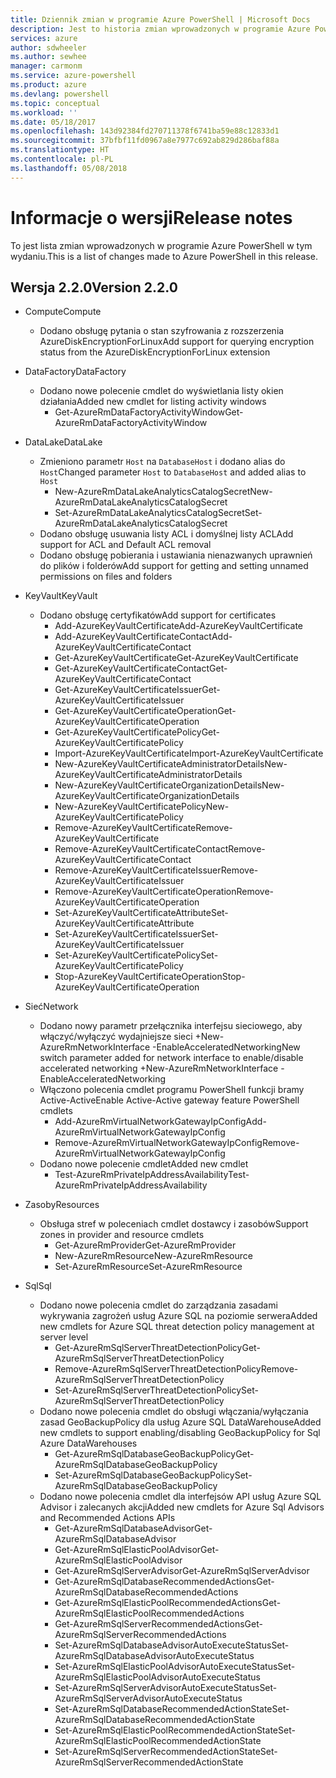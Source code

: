 ```yaml
---
title: Dziennik zmian w programie Azure PowerShell | Microsoft Docs
description: Jest to historia zmian wprowadzonych w programie Azure PowerShell w jego najnowszej wersji.
services: azure
author: sdwheeler
ms.author: sewhee
manager: carmonm
ms.service: azure-powershell
ms.product: azure
ms.devlang: powershell
ms.topic: conceptual
ms.workload: ''
ms.date: 05/18/2017
ms.openlocfilehash: 143d92384fd270711378f6741ba59e88c12833d1
ms.sourcegitcommit: 37bfbf11fd0967a8e7977c692ab829d286baf88a
ms.translationtype: HT
ms.contentlocale: pl-PL
ms.lasthandoff: 05/08/2018
---
```

# <a name="release-notes"></a><span data-ttu-id="9857b-103">Informacje o wersji</span><span class="sxs-lookup"><span data-stu-id="9857b-103">Release notes</span></span>

<span data-ttu-id="9857b-104">To jest lista zmian wprowadzonych w programie Azure PowerShell w tym wydaniu.</span><span class="sxs-lookup"><span data-stu-id="9857b-104">This is a list of changes made to Azure PowerShell in this release.</span></span>

## <a name="version-220"></a><span data-ttu-id="9857b-105">Wersja 2.2.0</span><span class="sxs-lookup"><span data-stu-id="9857b-105">Version 2.2.0</span></span>
* <span data-ttu-id="9857b-106">Compute</span><span class="sxs-lookup"><span data-stu-id="9857b-106">Compute</span></span>
  - <span data-ttu-id="9857b-107">Dodano obsługę pytania o stan szyfrowania z rozszerzenia AzureDiskEncryptionForLinux</span><span class="sxs-lookup"><span data-stu-id="9857b-107">Add support for querying encryption status from the AzureDiskEncryptionForLinux extension</span></span>
* <span data-ttu-id="9857b-108">DataFactory</span><span class="sxs-lookup"><span data-stu-id="9857b-108">DataFactory</span></span>
  - <span data-ttu-id="9857b-109">Dodano nowe polecenie cmdlet do wyświetlania listy okien działania</span><span class="sxs-lookup"><span data-stu-id="9857b-109">Added new cmdlet for listing activity windows</span></span>
    + <span data-ttu-id="9857b-110">Get-AzureRmDataFactoryActivityWindow</span><span class="sxs-lookup"><span data-stu-id="9857b-110">Get-AzureRmDataFactoryActivityWindow</span></span>
* <span data-ttu-id="9857b-111">DataLake</span><span class="sxs-lookup"><span data-stu-id="9857b-111">DataLake</span></span>
  - <span data-ttu-id="9857b-112">Zmieniono parametr `Host` na `DatabaseHost` i dodano alias do `Host`</span><span class="sxs-lookup"><span data-stu-id="9857b-112">Changed parameter `Host` to `DatabaseHost` and added alias to `Host`</span></span>
    + <span data-ttu-id="9857b-113">New-AzureRmDataLakeAnalyticsCatalogSecret</span><span class="sxs-lookup"><span data-stu-id="9857b-113">New-AzureRmDataLakeAnalyticsCatalogSecret</span></span>
    + <span data-ttu-id="9857b-114">Set-AzureRmDataLakeAnalyticsCatalogSecret</span><span class="sxs-lookup"><span data-stu-id="9857b-114">Set-AzureRmDataLakeAnalyticsCatalogSecret</span></span>
  - <span data-ttu-id="9857b-115">Dodano obsługę usuwania listy ACL i domyślnej listy ACL</span><span class="sxs-lookup"><span data-stu-id="9857b-115">Add support for ACL and Default ACL removal</span></span>
  - <span data-ttu-id="9857b-116">Dodano obsługę pobierania i ustawiania nienazwanych uprawnień do plików i folderów</span><span class="sxs-lookup"><span data-stu-id="9857b-116">Add support for getting and setting unnamed permissions on files and folders</span></span>
* <span data-ttu-id="9857b-117">KeyVault</span><span class="sxs-lookup"><span data-stu-id="9857b-117">KeyVault</span></span>
  - <span data-ttu-id="9857b-118">Dodano obsługę certyfikatów</span><span class="sxs-lookup"><span data-stu-id="9857b-118">Add support for certificates</span></span>
    + <span data-ttu-id="9857b-119">Add-AzureKeyVaultCertificate</span><span class="sxs-lookup"><span data-stu-id="9857b-119">Add-AzureKeyVaultCertificate</span></span>
    + <span data-ttu-id="9857b-120">Add-AzureKeyVaultCertificateContact</span><span class="sxs-lookup"><span data-stu-id="9857b-120">Add-AzureKeyVaultCertificateContact</span></span>
    + <span data-ttu-id="9857b-121">Get-AzureKeyVaultCertificate</span><span class="sxs-lookup"><span data-stu-id="9857b-121">Get-AzureKeyVaultCertificate</span></span>
    + <span data-ttu-id="9857b-122">Get-AzureKeyVaultCertificateContact</span><span class="sxs-lookup"><span data-stu-id="9857b-122">Get-AzureKeyVaultCertificateContact</span></span>
    + <span data-ttu-id="9857b-123">Get-AzureKeyVaultCertificateIssuer</span><span class="sxs-lookup"><span data-stu-id="9857b-123">Get-AzureKeyVaultCertificateIssuer</span></span>
    + <span data-ttu-id="9857b-124">Get-AzureKeyVaultCertificateOperation</span><span class="sxs-lookup"><span data-stu-id="9857b-124">Get-AzureKeyVaultCertificateOperation</span></span>
    + <span data-ttu-id="9857b-125">Get-AzureKeyVaultCertificatePolicy</span><span class="sxs-lookup"><span data-stu-id="9857b-125">Get-AzureKeyVaultCertificatePolicy</span></span>
    + <span data-ttu-id="9857b-126">Import-AzureKeyVaultCertificate</span><span class="sxs-lookup"><span data-stu-id="9857b-126">Import-AzureKeyVaultCertificate</span></span>
    + <span data-ttu-id="9857b-127">New-AzureKeyVaultCertificateAdministratorDetails</span><span class="sxs-lookup"><span data-stu-id="9857b-127">New-AzureKeyVaultCertificateAdministratorDetails</span></span>
    + <span data-ttu-id="9857b-128">New-AzureKeyVaultCertificateOrganizationDetails</span><span class="sxs-lookup"><span data-stu-id="9857b-128">New-AzureKeyVaultCertificateOrganizationDetails</span></span>
    + <span data-ttu-id="9857b-129">New-AzureKeyVaultCertificatePolicy</span><span class="sxs-lookup"><span data-stu-id="9857b-129">New-AzureKeyVaultCertificatePolicy</span></span>
    + <span data-ttu-id="9857b-130">Remove-AzureKeyVaultCertificate</span><span class="sxs-lookup"><span data-stu-id="9857b-130">Remove-AzureKeyVaultCertificate</span></span>
    + <span data-ttu-id="9857b-131">Remove-AzureKeyVaultCertificateContact</span><span class="sxs-lookup"><span data-stu-id="9857b-131">Remove-AzureKeyVaultCertificateContact</span></span>
    + <span data-ttu-id="9857b-132">Remove-AzureKeyVaultCertificateIssuer</span><span class="sxs-lookup"><span data-stu-id="9857b-132">Remove-AzureKeyVaultCertificateIssuer</span></span>
    + <span data-ttu-id="9857b-133">Remove-AzureKeyVaultCertificateOperation</span><span class="sxs-lookup"><span data-stu-id="9857b-133">Remove-AzureKeyVaultCertificateOperation</span></span>
    + <span data-ttu-id="9857b-134">Set-AzureKeyVaultCertificateAttribute</span><span class="sxs-lookup"><span data-stu-id="9857b-134">Set-AzureKeyVaultCertificateAttribute</span></span>
    + <span data-ttu-id="9857b-135">Set-AzureKeyVaultCertificateIssuer</span><span class="sxs-lookup"><span data-stu-id="9857b-135">Set-AzureKeyVaultCertificateIssuer</span></span>
    + <span data-ttu-id="9857b-136">Set-AzureKeyVaultCertificatePolicy</span><span class="sxs-lookup"><span data-stu-id="9857b-136">Set-AzureKeyVaultCertificatePolicy</span></span>
    + <span data-ttu-id="9857b-137">Stop-AzureKeyVaultCertificateOperation</span><span class="sxs-lookup"><span data-stu-id="9857b-137">Stop-AzureKeyVaultCertificateOperation</span></span>
* <span data-ttu-id="9857b-138">Sieć</span><span class="sxs-lookup"><span data-stu-id="9857b-138">Network</span></span>

  - <span data-ttu-id="9857b-139">Dodano nowy parametr przełącznika interfejsu sieciowego, aby włączyć/wyłączyć wydajniejsze sieci +New-AzureRmNetworkInterface -EnableAcceleratedNetworking</span><span class="sxs-lookup"><span data-stu-id="9857b-139">New switch parameter added for network interface to enable/disable accelerated networking +New-AzureRmNetworkInterface -EnableAcceleratedNetworking</span></span>
  - <span data-ttu-id="9857b-140">Włączono polecenia cmdlet programu PowerShell funkcji bramy Active-Active</span><span class="sxs-lookup"><span data-stu-id="9857b-140">Enable Active-Active gateway feature PowerShell cmdlets</span></span>
    + <span data-ttu-id="9857b-141">Add-AzureRmVirtualNetworkGatewayIpConfig</span><span class="sxs-lookup"><span data-stu-id="9857b-141">Add-AzureRmVirtualNetworkGatewayIpConfig</span></span>
    + <span data-ttu-id="9857b-142">Remove-AzureRmVirtualNetworkGatewayIpConfig</span><span class="sxs-lookup"><span data-stu-id="9857b-142">Remove-AzureRmVirtualNetworkGatewayIpConfig</span></span>
  - <span data-ttu-id="9857b-143">Dodano nowe polecenie cmdlet</span><span class="sxs-lookup"><span data-stu-id="9857b-143">Added new cmdlet</span></span>
    + <span data-ttu-id="9857b-144">Test-AzureRmPrivateIpAddressAvailability</span><span class="sxs-lookup"><span data-stu-id="9857b-144">Test-AzureRmPrivateIpAddressAvailability</span></span>
* <span data-ttu-id="9857b-145">Zasoby</span><span class="sxs-lookup"><span data-stu-id="9857b-145">Resources</span></span>
  - <span data-ttu-id="9857b-146">Obsługa stref w poleceniach cmdlet dostawcy i zasobów</span><span class="sxs-lookup"><span data-stu-id="9857b-146">Support zones in provider and resource cmdlets</span></span>
    + <span data-ttu-id="9857b-147">Get-AzureRmProvider</span><span class="sxs-lookup"><span data-stu-id="9857b-147">Get-AzureRmProvider</span></span>
    + <span data-ttu-id="9857b-148">New-AzureRmResource</span><span class="sxs-lookup"><span data-stu-id="9857b-148">New-AzureRmResource</span></span>
    + <span data-ttu-id="9857b-149">Set-AzureRmResource</span><span class="sxs-lookup"><span data-stu-id="9857b-149">Set-AzureRmResource</span></span>
* <span data-ttu-id="9857b-150">Sql</span><span class="sxs-lookup"><span data-stu-id="9857b-150">Sql</span></span>
  - <span data-ttu-id="9857b-151">Dodano nowe polecenia cmdlet do zarządzania zasadami wykrywania zagrożeń usług Azure SQL na poziomie serwera</span><span class="sxs-lookup"><span data-stu-id="9857b-151">Added new cmdlets for Azure SQL threat detection policy management at server level</span></span>
    + <span data-ttu-id="9857b-152">Get-AzureRmSqlServerThreatDetectionPolicy</span><span class="sxs-lookup"><span data-stu-id="9857b-152">Get-AzureRmSqlServerThreatDetectionPolicy</span></span>
    + <span data-ttu-id="9857b-153">Remove-AzureRmSqlServerThreatDetectionPolicy</span><span class="sxs-lookup"><span data-stu-id="9857b-153">Remove-AzureRmSqlServerThreatDetectionPolicy</span></span>
    + <span data-ttu-id="9857b-154">Set-AzureRmSqlServerThreatDetectionPolicy</span><span class="sxs-lookup"><span data-stu-id="9857b-154">Set-AzureRmSqlServerThreatDetectionPolicy</span></span>
  - <span data-ttu-id="9857b-155">Dodano nowe polecenia cmdlet do obsługi włączania/wyłączania zasad GeoBackupPolicy dla usług Azure SQL DataWarehouse</span><span class="sxs-lookup"><span data-stu-id="9857b-155">Added new cmdlets to support enabling/disabling GeoBackupPolicy for Sql Azure DataWarehouses</span></span>
    + <span data-ttu-id="9857b-156">Get-AzureRmSqlDatabaseGeoBackupPolicy</span><span class="sxs-lookup"><span data-stu-id="9857b-156">Get-AzureRmSqlDatabaseGeoBackupPolicy</span></span>
    + <span data-ttu-id="9857b-157">Set-AzureRmSqlDatabaseGeoBackupPolicy</span><span class="sxs-lookup"><span data-stu-id="9857b-157">Set-AzureRmSqlDatabaseGeoBackupPolicy</span></span>
  - <span data-ttu-id="9857b-158">Dodano nowe polecenia cmdlet dla interfejsów API usług Azure SQL Advisor i zalecanych akcji</span><span class="sxs-lookup"><span data-stu-id="9857b-158">Added new cmdlets for Azure Sql Advisors and Recommended Actions APIs</span></span>
    + <span data-ttu-id="9857b-159">Get-AzureRmSqlDatabaseAdvisor</span><span class="sxs-lookup"><span data-stu-id="9857b-159">Get-AzureRmSqlDatabaseAdvisor</span></span>
    + <span data-ttu-id="9857b-160">Get-AzureRmSqlElasticPoolAdvisor</span><span class="sxs-lookup"><span data-stu-id="9857b-160">Get-AzureRmSqlElasticPoolAdvisor</span></span>
    + <span data-ttu-id="9857b-161">Get-AzureRmSqlServerAdvisor</span><span class="sxs-lookup"><span data-stu-id="9857b-161">Get-AzureRmSqlServerAdvisor</span></span>
    + <span data-ttu-id="9857b-162">Get-AzureRmSqlDatabaseRecommendedActions</span><span class="sxs-lookup"><span data-stu-id="9857b-162">Get-AzureRmSqlDatabaseRecommendedActions</span></span>
    + <span data-ttu-id="9857b-163">Get-AzureRmSqlElasticPoolRecommendedActions</span><span class="sxs-lookup"><span data-stu-id="9857b-163">Get-AzureRmSqlElasticPoolRecommendedActions</span></span>
    + <span data-ttu-id="9857b-164">Get-AzureRmSqlServerRecommendedActions</span><span class="sxs-lookup"><span data-stu-id="9857b-164">Get-AzureRmSqlServerRecommendedActions</span></span>
    + <span data-ttu-id="9857b-165">Set-AzureRmSqlDatabaseAdvisorAutoExecuteStatus</span><span class="sxs-lookup"><span data-stu-id="9857b-165">Set-AzureRmSqlDatabaseAdvisorAutoExecuteStatus</span></span>
    + <span data-ttu-id="9857b-166">Set-AzureRmSqlElasticPoolAdvisorAutoExecuteStatus</span><span class="sxs-lookup"><span data-stu-id="9857b-166">Set-AzureRmSqlElasticPoolAdvisorAutoExecuteStatus</span></span>
    + <span data-ttu-id="9857b-167">Set-AzureRmSqlServerAdvisorAutoExecuteStatus</span><span class="sxs-lookup"><span data-stu-id="9857b-167">Set-AzureRmSqlServerAdvisorAutoExecuteStatus</span></span>
    + <span data-ttu-id="9857b-168">Set-AzureRmSqlDatabaseRecommendedActionState</span><span class="sxs-lookup"><span data-stu-id="9857b-168">Set-AzureRmSqlDatabaseRecommendedActionState</span></span>
    + <span data-ttu-id="9857b-169">Set-AzureRmSqlElasticPoolRecommendedActionState</span><span class="sxs-lookup"><span data-stu-id="9857b-169">Set-AzureRmSqlElasticPoolRecommendedActionState</span></span>
    + <span data-ttu-id="9857b-170">Set-AzureRmSqlServerRecommendedActionState</span><span class="sxs-lookup"><span data-stu-id="9857b-170">Set-AzureRmSqlServerRecommendedActionState</span></span>
